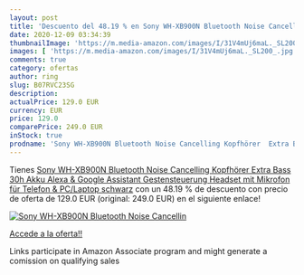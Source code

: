 ```yaml
---
layout: post
title: 'Descuento del 48.19 % en Sony WH-XB900N Bluetooth Noise Cancellin'
date: 2020-12-09 03:34:39
thumbnailImage: 'https://m.media-amazon.com/images/I/31V4mUj6maL._SL200_.jpg'
images: [ 'https://m.media-amazon.com/images/I/31V4mUj6maL._SL200_.jpg' ]
comments: true
category: ofertas
author: ring
slug: B07RVC23SG
description:
actualPrice: 129.0 EUR
currency: EUR
price: 129.0
comparePrice: 249.0 EUR
inStock: true
prodname: 'Sony WH-XB900N Bluetooth Noise Cancelling Kopfhörer  Extra Bass  30h Akku  Alexa & Google Assistant  Gestensteuerung  Headset mit Mikrofon für Telefon & PC/Laptop  schwarz'
---
```


Tienes [Sony WH-XB900N Bluetooth Noise Cancelling Kopfhörer  Extra Bass  30h Akku  Alexa & Google Assistant  Gestensteuerung  Headset mit Mikrofon für Telefon & PC/Laptop  schwarz](https://www.amazon.de/dp/B07RVC23SG/?tag=tolees0ca-21) con un 48.19 % de descuento con precio de oferta de 129.0 EUR (original: 249.0 EUR) en el siguiente enlace!

[![Sony WH-XB900N Bluetooth Noise Cancellin](https://m.media-amazon.com/images/I/31V4mUj6maL._SL200_.jpg)](https://www.amazon.de/dp/B07RVC23SG/?tag=tolees0ca-21)

[Accede a la oferta!!](https://www.amazon.de/dp/B07RVC23SG/?tag=tolees0ca-21)

Links participate in Amazon Associate program and might generate a comission on qualifying sales


